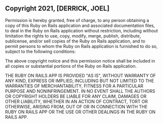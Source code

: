 ## Copyright 2021, [DERRICK, JOEL]

Permission is hereby granted, free of charge, to any person obtaining a copy of this Ruby on Rails application and associated documentation files, to deal in the Ruby on Rails application without restriction, including without limitation the rights to use, copy, modify, merge, publish, distribute, sublicense, and/or sell copies of the Ruby on Rails application, and to permit persons to whom the Ruby on Rails application is furnished to do so, subject to the following conditions:

The above copyright notice and this permission notice shall be included in all copies or substantial portions of the Ruby on Rails application.

THE RUBY ON RAILS APP IS PROVIDED "AS IS", WITHOUT WARRANTY OF ANY KIND, EXPRESS OR IMPLIED, INCLUDING BUT NOT LIMITED TO THE WARRANTIES OF MERCHANTABILITY, FITNESS FOR A PARTICULAR PURPOSE AND NONINFRINGEMENT. IN NO EVENT SHALL THE AUTHORS OR COPYRIGHT HOLDERS BE LIABLE FOR ANY CLAIM, DAMAGES OR OTHER LIABILITY, WHETHER IN AN ACTION OF CONTRACT, TORT OR OTHERWISE, ARISING FROM, OUT OF OR IN CONNECTION WITH THE RUBY ON RAILS APP OR THE USE OR OTHER DEALINGS IN THE RUBY ON RAILS APP.
